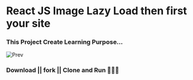 # React JS Image Lazy Load then first your site

### This Project Create Learning Purpose...


<img src="https://cdn-std.droplr.net/files/acc_1197125/vg9u1J" alt="Prev">



### Download || fork || Clone and Run 🤘😊🤘 
